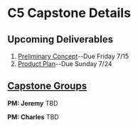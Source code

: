 # C5 Capstone Details

## Upcoming Deliverables
1. [Preliminary Concept](../capstone/concept.md)--Due Friday 7/15
1. [Product Plan](../capstone/product-plan.md)--Due Sunday 7/24

## [Capstone Groups](../capstone/groups.md)
**PM: Jeremy**
TBD

**PM: Charles**
TBD
